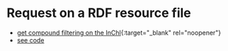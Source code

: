 # Request on a RDF resource file

- [get compound filtering on the InChI](https://p2m2.github.io/discovery-tutorial-html-js/metabolomics/example_with_urlfile.html){:target="_blank" rel="noopener"}
- [see code](https://github.com/p2m2/discovery-tutorial-html-js/blob/0.2.0/metabolomics/example_with_urlfile.html)
